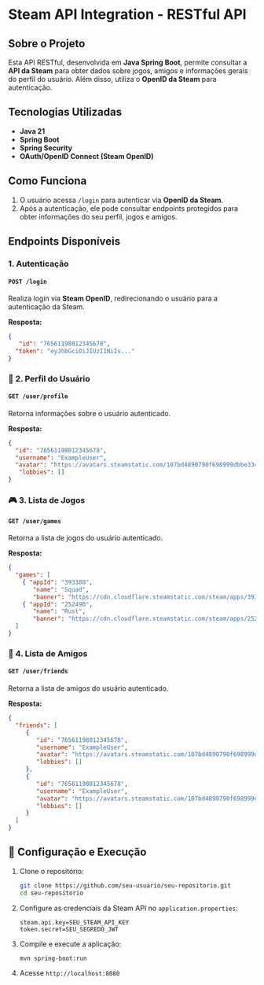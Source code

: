 # Steam API Integration - RESTful API

## Sobre o Projeto
Esta API RESTful, desenvolvida em **Java Spring Boot**, permite consultar a **API da Steam** para obter dados sobre jogos, amigos e informações gerais do perfil do usuário. Além disso, utiliza o **OpenID da Steam** para autenticação.

## Tecnologias Utilizadas
- **Java 21**
- **Spring Boot**
- **Spring Security**
- **OAuth/OpenID Connect (Steam OpenID)**

## Como Funciona
1. O usuário acessa `/login` para autenticar via **OpenID da Steam**.
2. Após a autenticação, ele pode consultar endpoints protegidos para obter informações do seu perfil, jogos e amigos.

## Endpoints Disponíveis

### 1. Autenticação
#### `POST /login`
Realiza login via **Steam OpenID**, redirecionando o usuário para a autenticação da Steam.

**Resposta:**
```json
{
   "id": "76561198012345678",
  "token": "eyJhbGciOiJIUzI1NiIs..."
}
```

### 👤 2. Perfil do Usuário
#### `GET /user/profile`
Retorna informações sobre o usuário autenticado.

**Resposta:**
```json
{
  "id": "76561198012345678",
  "username": "ExampleUser",
  "avatar": "https://avatars.steamstatic.com/107bd4890790f698999dbbe33c87babdd68ab8ff_full.jpg",
   "lobbies": []
}
```

### 🎮 3. Lista de Jogos
#### `GET /user/games`
Retorna a lista de jogos do usuário autenticado.

**Resposta:**
```json
{
  "games": [
    { "appId": "393380",
       "name": "Squad",
       "banner": "https://cdn.cloudflare.steamstatic.com/steam/apps/393380/header.jpg" },
    { "appId": "252490",
       "name": "Rust", 
       "banner": "https://cdn.cloudflare.steamstatic.com/steam/apps/252490/header.jpg" }
  ]
}
```

### 👫 4. Lista de Amigos
#### `GET /user/friends`
Retorna a lista de amigos do usuário autenticado.

**Resposta:**
```json
{
  "friends": [
     {
        "id": "76561198012345678",
        "username": "ExampleUser",
        "avatar": "https://avatars.steamstatic.com/107bd4890790f698999dbbe33c87babdd68ab8ff_full.jpg",
        "lobbies": []
     },
     {
        "id": "76561198012345678",
        "username": "ExampleUser",
        "avatar": "https://avatars.steamstatic.com/107bd4890790f698999dbbe33c87babdd68ab8ff_full.jpg",
        "lobbies": []
     }
  ]
}
```

## 🔧 Configuração e Execução
1. Clone o repositório:
   ```sh
   git clone https://github.com/seu-usuario/seu-repositorio.git
   cd seu-repositorio
   ```
2. Configure as credenciais da Steam API no `application.properties`:
   ```properties
   steam.api.key=SEU_STEAM_API_KEY
   token.secret=SEU_SEGREDO_JWT
   ```
3. Compile e execute a aplicação:
   ```sh
   mvn spring-boot:run
   ```
4. Acesse `http://localhost:8080`

